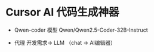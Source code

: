# Cursor AI 代码生成神器

-  Qwen-coder 模型
    Qwen/Qwen2.5-Coder-32B-Instruct

- 代理 
   开发需求-> LLM （chat -> AI编辑器）